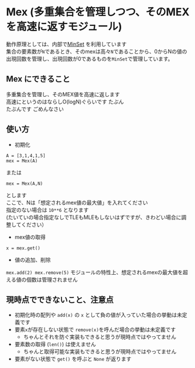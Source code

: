 # Mex (多重集合を管理しつつ、そのMEXを高速に返すモジュール)

動作原理としては、内部で[MinSet](https://github.com/prd-xxx/gorichan_kyopro_library/tree/main/deletable_heapq) を利用しています  
集合の要素数が`N`であるとき、そのmexは高々`N`であることから、0からNの値の出現回数を管理し、出現回数が0であるものを`MinSet`で管理しています。  

## Mex にできること

多重集合を管理し、そのMEX値を高速に返します  
高速にというのはならしO(logN)ぐらいです たぶん  
たぶんです ごめんなさい  

## 使い方

* 初期化

```
A = [3,1,4,1,5]
mex = Mex(A)
``` 
または  
```
mex = Mex(A,N)
```
とします  
ここで、Nは「想定されるmex値の最大値」を入れてください  
指定のない場合は `10**6` となります  
(たいていの場合指定なしでTLEもMLEもしないはずですが、きわどい場合に調整してください） 

* mex値の取得

```
x = mex.get()
```

* 値の追加、削除  

``
mex.add(2)
mex.remove(5)
``
モジュールの特性上、想定されるmexの最大値を超える値の個数は管理されません  

## 現時点でできないこと、注意点
 
* 初期化時の配列や `add(x)` の `x` として負の値が入っていた場合の挙動は未定義です  
* 要素`x`が存在しない状態で `remove(x)`を呼んだ場合の挙動は未定義です
   * ちゃんとそれを防ぐ実装もできると思うが現時点ではやってません
* 要素数の取得 (`len()`) は使えません
  * ちゃんと取得可能な実装もできると思うが現時点ではやってません
* 要素がない状態で `get()` を呼ぶと `None` が返ります

